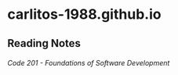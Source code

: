 # carlitos-1988.github.io

## Reading Notes
###### Code 201 - Foundations of Software Development



